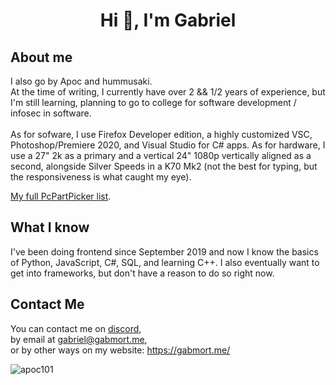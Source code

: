 <h1 align="center">Hi 👋, I'm Gabriel</h1>

## About me
I also go by Apoc and hummusaki. <br>At the time of writing, I currently have over 2 && 1/2 years of experience, but I'm still learning, planning to go to college for software development / infosec in software. <br>
<br>
As for sofware, I use Firefox Developer edition, a highly customized VSC, Photoshop/Premiere 2020, and Visual Studio for C# apps. As for hardware, I use a 27" 2k as a primary and a vertical 24" 1080p vertically aligned as a second, alongside Silver Speeds in a K70 Mk2 (not the best for typing, but the responsiveness is what caught my eye).

[My full PcPartPicker list](https://pcpartpicker.com/user/hummusai/saved/QL8rMp).

## What I know
I've been doing frontend since September 2019 and now I know the basics of Python, JavaScript, C#, SQL, and learning C++.
I also eventually want to get into frameworks, but don't have a reason to do so right now.

## Contact Me
You can contact me on [discord](https://discord.gabmort.me/),<br>
by email at gabriel@gabmort.me,<br>
or by other ways on my website: https://gabmort.me/

<p align="left"> <img src="https://komarev.com/ghpvc/?username=apoc101&label=Profile%20views&color=0e75b6&style=flat" alt="apoc101" /> </p> <br>

